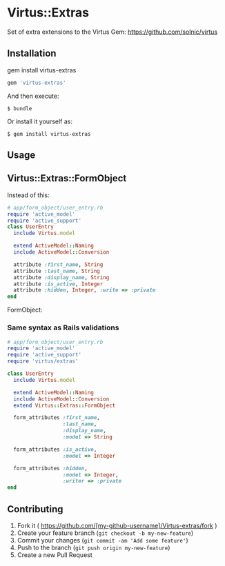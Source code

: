 # Virtus::Extras

Set of extra extensions to the Virtus Gem: https://github.com/solnic/virtus

## Installation

gem install virtus-extras

```ruby
gem 'virtus-extras'
```

And then execute:

    $ bundle

Or install it yourself as:

    $ gem install virtus-extras

## Usage

## Virtus::Extras::FormObject
Instead of this:
```ruby
# app/form_object/user_entry.rb
require 'active_model'
require 'active_support'
class UserEntry
  include Virtus.model

  extend ActiveModel::Naming
  include ActiveModel::Conversion

  attribute :first_name, String
  attribute :last_name, String
  attribute :display_name, String
  attribute :is_active, Integer
  attribute :hidden, Integer, :write => :private
end

```
FormObject:

### Same syntax as Rails validations
```ruby
# app/form_object/user_entry.rb
require 'active_model'
require 'active_support'
require 'virtus/extras'

class UserEntry
  include Virtus.model

  extend ActiveModel::Naming
  include ActiveModel::Conversion
  extend Virtus::Extras::FormObject

  form_attributes :first_name,
                  :last_name,
                  :display_name,
                  :model => String

  form_attributes :is_active,
                  :model => Integer

  form_attributes :hidden,
                  :model => Integer,
                  :writer => :private
end

```

## Contributing

1. Fork it ( https://github.com/[my-github-username]/Virtus-extras/fork )
2. Create your feature branch (`git checkout -b my-new-feature`)
3. Commit your changes (`git commit -am 'Add some feature'`)
4. Push to the branch (`git push origin my-new-feature`)
5. Create a new Pull Request
